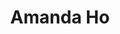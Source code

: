 ---
title: Amanda Ho
headshot: images/uploads/Amanda_Ho.jpg
role: Title Sequence Lead
year: Senior
major: New Media Design
webpage: http://amanda-ho.com
lead: false
---